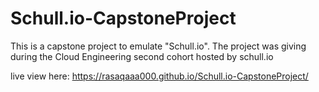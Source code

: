 # Schull.io-CapstoneProject
This is a capstone project to emulate "Schull.io".
The project was giving during the Cloud Engineering second cohort hosted by schull.io

live view here: https://rasaqaaa000.github.io/Schull.io-CapstoneProject/
